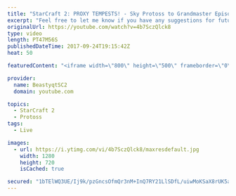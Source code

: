```yaml
---
title: "StarCraft 2: PROXY TEMPESTS! - Sky Protoss to Grandmaster Episode 3"
excerpt: "Feel free to let me know if you have any suggestions for future videos. I hope you guys enjoy this one!  JOIN MY DISCORD CHANNEL @ https://discord.gg/aJMGAEn in order to play in INSANE CHALLENGE videos with me or just hang out to talk to other StarCraft 2 players, find practice partners of all races,"
originalUrl: https://youtube.com/watch?v=4b7SczQlck8
type: video
length: PT47M56S
publishedDateTime: 2017-09-24T19:15:42Z
heat: 50

featuredContent: "<iframe width=\"800\" height=\"500\" frameborder=\"0\" src=\"https://www.youtube.com/embed/4b7SczQlck8\" allow=\"accelerometer; autoplay; encrypted-media; gyroscope; picture-in-picture\" allowfullscreen></iframe>"

provider:
  name: BeastyqtSC2
  domain: youtube.com

topics:
  - StarCraft 2
  - Protoss
tags:
  - Live

images:
  - url: https://i.ytimg.com/vi/4b7SczQlck8/maxresdefault.jpg
    width: 1280
    height: 720
    isCached: true

secured: "1bTElWQ3UE/Ij9k/pzGncsOfmQr3nM+InQ7RY21LlSDfL/uiwMoKSaX8rUK5a/gwtUrVS7SIq/qNjeo6jVS+O0AGZFR9RrIi6Pbj8hfFi0my/87rTEWZWDfCpQ7DHL0FhRCZxKEC9yWTrHys95NRoWaPvsDvbYdP+sfeuKY4ECeE9DaFezAI3uOSxPBLNsf0dJEiNuL6FvyH53z+0KWZMdn8MoAKhmVdX1CcjUsVNddF/bwwuBrGfIqxN9JK/bYpWmXzOAiSp7KtNFMJ8mkxotUl4Hrn1r1QXBorCY8h1xlabBSDTX8OE2u3C1ac2vckS0FEo7Bh13tM5B4y5N6IoCLhLM8O7T1V5HUvWb+40wSFnxTuH2qeuf1wCMR0fBJvVx8EaywcJOxLtq+5LwwnnWovz/UlKUcEu3a5gerD44k=;GK8qNofFtXQsKPYPcpvPbw=="
---
```


